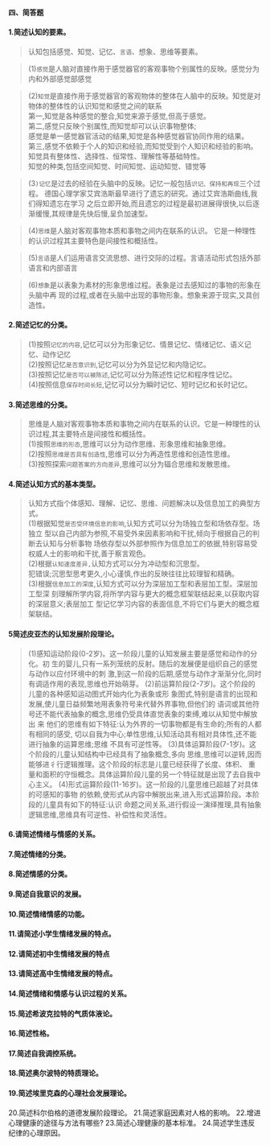 #### 四、简答题
#### 1.简述认知的要素。
>   认知包括感觉、知觉、记忆、`言语`、想象、思维等要素。

>   (1)`感觉`是人脑对直接作用于感觉器官的客观事物个别属性的反映。感觉分为内和外部感觉部感觉

>   (2)`知觉`是直接作用于感觉器官的客观物体的整体在人脑中的反映。知觉是对物体的整体性的认识知觉和感觉之间的联系    
    第一,知觉是各种感觉的整合,知觉来源于感觉,但高于感觉。                 
    第二,感觉只反映个别属性,而知觉却可以认识事物整体;                 
        感觉是单一感觉器官活动的结果,知觉是各种感觉器官协同作用的结果。                 
    第三,感觉不依赖于个人的知识和经验,而知觉受到个人知识和经验的影响。                 
        知觉具有整体性、选择性、恒常性、理解性等基础特性。                 
        知觉的种类,包括空间知觉、时间知觉、运动知觉、错觉等                 
        
>   (3`)记忆`是过去的经验在头脑中的反映。记忆一般包括`识记、保持和再现`三个过程。
德国心理学家艾宾浩斯最早进行了遗忘的研究。通过艾宾浩斯曲线,我们得知遗忘在学习
之后立即开始,而且遗忘的过程是最初进展得很快,以后逐渐缓慢,其规律是先快后慢,呈负加速型。

>   (4)`思维`是人脑对客观事物本质和事物之间内在联系的认识。
    它是一种理性的认识过程其主要特色是间接性和概括性。

>   (5)`言语`是人们运用语言交流思想、进行交际的过程。言语活动形式包括外部语言和内部语言

>   (6)`想象`是以表象为素材的形象思维过程。表象是过去感知过的事物的形象在头脑中再
现的过程,或者在头脑中出现的事物形象。想象来源于现实,又具创造性。

#### 2.简述记忆的分类。    
>   (1)按照`记忆的内容`,记忆可以分为形象记忆、情景记忆、情绪记忆、语义记忆、动作记忆      
    (2)按照记忆`是否意识到`,记忆可以分为外显记忆和内隐记忆。      
    (3)按照记忆`是否可以被陈述`,记忆可以分为陈述性记忆和程序性记忆。      
    (4)按照信息`保存时间长短`,记忆可以分为瞬时记忆、短时记忆和长时记忆。      
    
    
    
#### 3.简述思维的分类。
>   思维是人脑对客观事物本质和事物之间内在联系的认识。它是一种理性的认识过程,其主要特点是间接性和概括性。    
    (1)按照`思维的形态`,思维可以分为动作思维、形象思维和抽象思维。    
    (2)按照`思维是否具有创造性`,思维可以分为再造性思维和创造性思维。    
    (3)按照探索`问题答案的方向差异`,思维可以分为辐合思维和发散思维。    

#### 4.简述认知方式的基本类型。
>   认知方式指个体感知、理解、记忆、思维、问题解决以及信息加工的典型方式。    
    (1)根据知觉`是否受环境信息的影响`,认知方式可以分为场独立型和场依存型。场独立
    型以自己内部为参照,不易受外来因素影响和干扰,倾向于根据自己的判断去认知与分析事物
    场依存型以外部参照作为信息加工的依据,特别容易受权威人士的影响和干扰,善于察言观色。    
    (2)根据`认知速度差异,`认知方式可以分为冲动型和沉思型。     
    犯错误;沉思型思考更久,小心谨慎,作出的反映往往比较理智和精确。       
    (3)根据`信息加工的深度`,认知方式可以分为深层加工型和表层加工型。深层加工型深
    刻理解所学内容,将所学内容与更大的概念框架联结起来,以获取内容的深层意义;表层加工
    型记忆学习内容的表面信息,不将它们与更大的概念框架联结。 

#### 5简述皮亚杰的认知发展阶段理论。
>   (1)感知运动阶段(0-2岁)。这一阶段儿童的认知发展主要是感觉和动作的分化。初
    生的婴儿,只有一系列笼统的反射。随后的发展便是组织自己的感觉与动作以应付环境中的刺
    激,到这一阶段的后期,感觉与动作才渐渐分化,同时有调适作用的表现,思维也开始萌芽。
    (2)前运算阶段(2-7岁)。这个阶段的儿童的各种感知运动图式开始内化为表象或形
    象图式,特别是语言的出现和发展,使儿童日益频繁地用表象符号来代替外界事物,但他们的
    语词或其他符号还不能代表抽象的概念,思维仍受具体直觉表象的束缚,难以从知觉中解放出
    来
    他们的思维有如下特征:认为外界的一切事物都是有生命的;所有的人都有相同的感受,
    切以自我为中心;单性思维,认知活动具有相对具体性,还不能进行抽象的运算思维;思维
    不具有可逆性等。
    (3)具体运算阶段(7-1岁)。这个阶段的儿童认知结构中已经具有了抽象概念,多向
    思维,思维可以逆转,因而能够进彳行逻辑推理。这个阶段的标志是儿童已经获得了长度、体积、
    重量和面积的守恒概念。具体运算阶段儿童的另一个特征就是出现了去自我中心主义。
    (4)形式运算阶段(11-16岁)。这一阶段的儿童思维已超越了对具体的可感知的事物
    的依赖,使形式从内容中解脱出来,进入形式运算阶段。本阶段的儿童具有如下的特征:认识
    命题之间关系,进行假设一演绎推理,具有抽象逻辑思维,思维具有可逆性、补偿性和灵活性。    

#### 6.请简述情绪与情感的关系。
#### 7.简述情绪的分类。
#### 8.简述情感的分类。


#### 9.简述自我意识的发展。
#### 10.简述情绪情感的功能。
#### 11.请简述小学生情绪发展的特点。
#### 12.请简述初中生情绪发展的特点
#### 13.请简述高中生情绪发展的特点。
#### 14.简述情绪和情感与认识过程的关系。



#### 15.简述希波克拉特的气质体液论。
#### 16.简述性格。
#### 17.简述自我调控系统。
#### 18.简述奥尔波特的特质理论。
#### 19.简述埃里克森的心理社会发展理论。



20.简述科尔伯格的道德发展阶段理论。
21.简述家庭因素对人格的影响。
22.增进心理健康的途径与方法有哪些?
23.简述心理健康的基本标准。
24.简述学生违反纪律的心理原因。